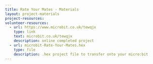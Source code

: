 ```yaml
---
title: Rate Your Mates - Materials
layout: project-materials
project-resources: 
volunteer-resources:
  - url: https://www.microbit.co.uk/tewqjx
    type: link
    text: microbit.co.uk/tewqjx
    description: online completed project
  - url: microbit-Rate-Your-Mates.hex
    type: file
    description: .hex project file to transfer onto your micro:bit
---
```

